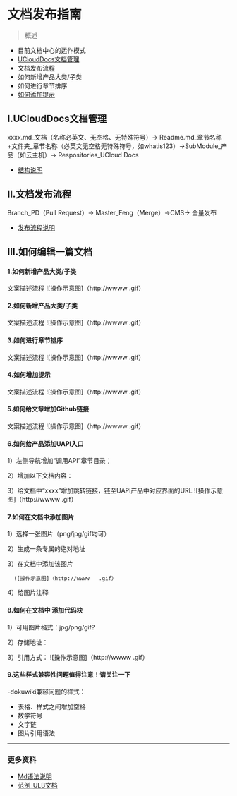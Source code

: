 # 文档发布指南

> 概述

- 目前文档中心的运作模式
- [UCloudDocs文档管理](##I.UCloudDocs文档管理) 
- 文档发布流程
- 如何新增产品大类/子类
- 如何进行章节排序
- [如何添加提示](####4-如何添加提示) 

## I.UCloudDocs文档管理

xxxx.md_文档（名称必英文、无空格、无特殊符号）→ Readme.md_章节名称+文件夹_章节名称（必英文无空格无特殊符号，如whatis123）->SubModule_产品（如云主机）→ Respositories_UCloud Docs

- [结构说明](https://github.com/ethantw/Han/blob/master/README-ja.md)

## II.文档发布流程 

Branch_PD（Pull Request）→ Master_Feng（Merge）→CMS→ 全量发布

- [发布流程说明](https://github.com/ethantw/Han/blob/master/README-ja.md)


## III.如何编辑一篇文档
#### 1.如何新增产品大类/子类
文案描述流程
![操作示意图]（http://wwww   .gif）

#### 2.如何新增产品大类/子类
文案描述流程
![操作示意图]（http://wwww   .gif）

#### 3.如何进行章节排序
文案描述流程
![操作示意图]（http://wwww   .gif）

#### 4.如何增加提示
文案描述流程
![操作示意图]（http://wwww   .gif）

#### 5.如何给文章增加Github链接
文案描述流程
![操作示意图]（http://wwww   .gif）

#### 6.如何给产品添加UAPI入口
1）左侧导航增加“调用API”章节目录；

2）增加以下文档内容：

3）给文档中“xxxx”增加跳转链接，链至UAPI产品中对应界面的URL
![操作示意图]（http://wwww   .gif）

#### 7.如何在文档中添加图片
1）选择一张图片（png/jpg/gif均可）

2）生成一条专属的绝对地址

3）在文档中添加该图片

```
  ![操作示意图]（http://wwww   .gif）
```

4）给图片注释

#### 8.如何在文档中 **添加代码块**
1）可用图片格式：jpg/png/gif?

2）存储地址：

3）引用方式：
![操作示意图]（http://wwww   .gif）

#### 9.这些样式兼容性问题值得注意！请关注一下
-dokuwiki兼容问题的样式：
* 表格、样式之间增加空格
* 数学符号
* 文字链
* 图片引用语法

-----------
### 更多资料
- [Md语法说明](https://www.jianshu.com/p/e4a544741fe0)
- [范例_ULB文档](https://github.com/UCloudDocs/UCloud-document/tree/master/network/ulb)



